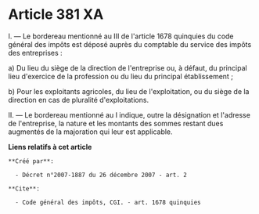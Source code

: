 # Article 381 XA

I. ― Le bordereau mentionné au III de l'article 1678 quinquies du code général des impôts est déposé auprès du comptable du
service des impôts des entreprises : 

a) Du lieu du siège de la direction de l'entreprise ou, à défaut, du principal lieu d'exercice de la profession ou du lieu du
principal établissement ; 

b) Pour les exploitants agricoles, du lieu de l'exploitation, ou du siège de la direction en cas de pluralité
d'exploitations. 

II. ― Le bordereau mentionné au I indique, outre la désignation et l'adresse de l'entreprise, la nature et les montants des
sommes restant dues augmentés de la majoration qui leur est applicable.

**Liens relatifs à cet article**

	**Créé par**:

	  - Décret n°2007-1887 du 26 décembre 2007 - art. 2

	**Cite**:

	  - Code général des impôts, CGI. - art. 1678 quinquies
